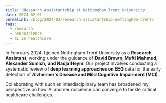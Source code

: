 ```yaml
---
title: 'Research Assistantship at Nottingham Trent University'
date: 2024-02-01
permalink: /blog/2024/02/research-assistantship-nottingham-trent/
tags:
  - research
  - neuroscience
  - ai in healthcare
---
```


In February 2024, I joined Nottingham Trent University as a **Research Assistant**, working under the guidance of **David Brown, Mufti Mahmud, Alexander Sumich, and Nadja Heym**. Our project involves conducting a systematic review of **deep learning approaches on EEG** data for the early detection of **Alzheimer's Disease and Mild Cognitive Impairment (MCI)**.

Collaborating with such an interdisciplinary team has broadened my perspective on how AI and neuroscience can converge to tackle critical healthcare challenges.
